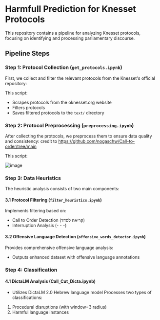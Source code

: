 # Harmfull Prediction for Knesset Protocols
This repository contains a pipeline for analyzing Knesset protocols, focusing on identifying and processing parliamentary discourse.

## Pipeline Steps

### Step 1: Protocol Collection (`get_protocols.ipynb`)
First, we collect and filter the relevant protocols from the Knesset's official repository:

This script:
- Scrapes protocols from the oknesset.org website
- Filters protocols 
- Saves filtered protocols to the `text/` directory

### Step 2: Protocol Preprocessing (`preprocessing.ipynb`)
After collecting the protocols, we preprocess them to ensure data quality and consistency:
credit to https://github.com/nogaschw/Call-to-order/tree/main

This script:

![image](https://github.com/user-attachments/assets/0821ad0d-2b0d-4fad-93ac-3a453f96b50b)

### Step 3: Data Heuristics
The heuristic analysis consists of two main components:

#### 3.1 Protocol Filtering (`filter_heuristics.ipynb`)
Implements filtering based on:
- Call to Order Detection (קריאה לסדר)
- Interruption Analysis (- - -)


#### 3.2 Offensive Language Detection (`offensive_words_detector.ipynb`)
Provides comprehensive offensive language analysis:
- Outputs enhanced dataset with offensive language annotations

### Step 4: Classification
#### 4.1 DictaLM Analysis (Call_Cut_Dicta.ipynb)
- Utilizes DictaLM 2.0 Hebrew language model
Processes two types of classifications:
1. Procedural disruptions (with window=3 radius)
2. Harmful language instances
